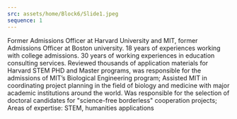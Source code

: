 ```yaml
---
src: assets/home/Block6/Slide1.jpeg
sequence: 1
---
```


<p class="text-black text-justify">Former Admissions Officer at Harvard University and MIT, former Admissions Officer at Boston university. 18 years of experiences working with college admissions. 30 years of working experiences in education consulting services. Reviewed thousands of application materials for Harvard STEM PHD and Master programs, was responsible for the admissions of MIT’s Biological Engineering program; Assisted MIT in coordinating project planning in the field of biology and medicine with major academic institutions around the world. Was responsible for the selection of doctoral candidates for "science-free borderless" cooperation projects; Areas of expertise: STEM, humanities applications
</p>